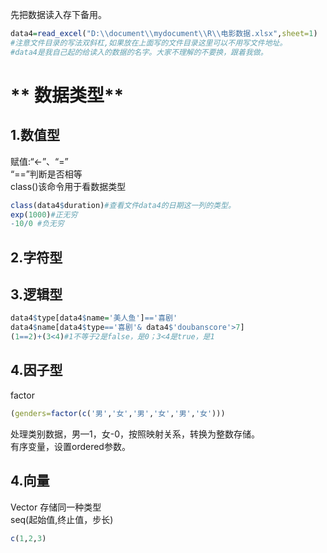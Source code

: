
先把数据读入存下备用。

```r
data4=read_excel("D:\\document\\mydocument\\R\\电影数据.xlsx",sheet=1)   
#注意文件目录的写法双斜杠,如果放在上面写的文件目录这里可以不用写文件地址。   
#data4是我自己起的给读入的数据的名字。大家不理解的不要换，跟着我做。
```


# ** 数据类型**   
## **1.数值型**    
赋值:“<-”、“=”   
“==”判断是否相等   
class()该命令用于看数据类型   
```r
class(data4$duration)#查看文件data4的日期这一列的类型。
exp(1000)#正无穷
-10/0 #负无穷
```

## **2.字符型**   

## **3.逻辑型**   

```r
data4$type[data4$name='美人鱼']=='喜剧'
data4$name[data4$type=='喜剧'& data4$'doubanscore'>7]
(1==2)+(3<4)#1不等于2是false，是0；3<4是true，是1
```

## **4.因子型**   
factor   
```r
(genders=factor(c('男','女','男','女','男','女')))
```   
处理类别数据，男—1，女-0，按照映射关系，转换为整数存储。   
有序变量，设置ordered参数。


## **4.向量**   

Vector 存储同一种类型   
seq(起始值,终止值，步长)   
```r
c(1,2,3)
```   
